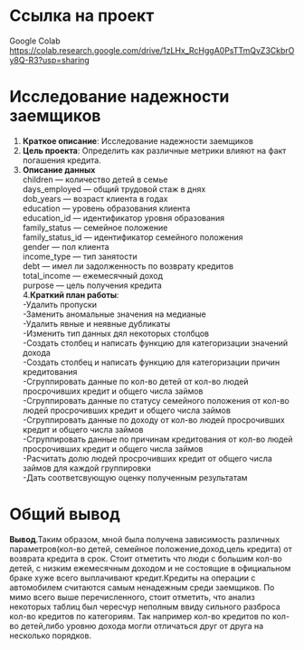 # Ссылка на проект  
Google Colab https://colab.research.google.com/drive/1zLHx_RcHggA0PsTTmQvZ3CkbrOy8Q-R3?usp=sharing
# Исследование надежности заемщиков  
1. **Краткое описание**: Исследование надежности заемщиков  
2. **Цель проекта**: Определить как различные метрики влияют на факт погашения кредита.  
3. **Описание данных**  
children — количество детей в семье  
days_employed — общий трудовой стаж в днях  
dob_years — возраст клиента в годах  
education — уровень образования клиента  
education_id — идентификатор уровня образования  
family_status — семейное положение  
family_status_id — идентификатор семейного положения  
gender — пол клиента  
income_type — тип занятости  
debt — имел ли задолженность по возврату кредитов  
total_income — ежемесячный доход  
purpose — цель получения кредита  
4.**Краткий план работы**:  
-Удалить пропуски  
-Заменить аномальные значения на медианые  
-Удалить явные и неявные дубликаты  
-Изменить тип данных дял некоторых столбцов  
-Создать столбец и написать функцию для категоризации значений дохода  
-Создать столбец и написать функцию для категоризации причин кредитования  
-Сгруппировать данные по кол-во детей от кол-во людей просрочивших кредит и общего числа займов  
-Сгруппировать данные по статусу семейного положения от кол-во людей просрочивших кредит и общего числа займов  
-Сгруппировать данные по доходу от кол-во людей просрочивших кредит и общего числа займов  
-Сгруппировать данные по причинам кредитования от кол-во людей просрочивших кредит и общего числа займов  
-Расчитать долю людей просрочивших кредит от общего числа займов для каждой группировки  
-Дать соответсвующую оценку полученным результатам   
# Общий вывод  
**Вывод**.Таким образом, мной была получена зависимость различных параметров(кол-во детей, семейное положение,доход,цель кредита) от возврата кредита в срок. Cтоит отметить что люди с большим кол-во детей, с низким ежемесячным доходом и не состоящие в официальном браке хуже всего выплачивают кредит.Кредиты на операции с автомобилем считаются самым ненадежным среди заемщиков. По мимо всего выше перечисленного, стоит отметить, что анализ некоторых таблиц был чересчур неполным ввиду сильного разброса кол-во кредитов по категориям. Так например кол-во кредитов по кол-во детей,либо уровню дохода могли отличаться друг от друга на несколько порядков.
